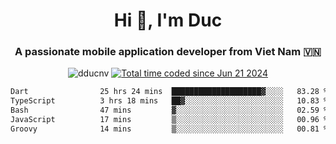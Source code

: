 <h1 align="center">
  Hi 👋, I'm  Duc</h1>
<h3 align="center">A passionate mobile application developer from Viet Nam 🇻🇳</h3>  
  
<p align="center"> <img src="https://komarev.com/ghpvc/?username=dducnv&label=Profile%20views&color=0e75b6&style=flat" alt="dducnv" /> 
<a href="https://wakatime.com/@4d2a2cd9-1bcb-4dd1-84a4-dce128a35137"><img src="https://wakatime.com/badge/user/4d2a2cd9-1bcb-4dd1-84a4-dce128a35137.svg" alt="Total time coded since Jun 21 2024" /></a>
</p>  

<div align="center">
  <!--START_SECTION:waka-->

```txt
Dart                25 hrs 24 mins  ████████████████████▓░░░░   83.28 %
TypeScript          3 hrs 18 mins   ██▓░░░░░░░░░░░░░░░░░░░░░░   10.83 %
Bash                47 mins         ▓░░░░░░░░░░░░░░░░░░░░░░░░   02.59 %
JavaScript          17 mins         ▒░░░░░░░░░░░░░░░░░░░░░░░░   00.96 %
Groovy              14 mins         ▒░░░░░░░░░░░░░░░░░░░░░░░░   00.81 %
```

<!--END_SECTION:waka-->
</div>




  
